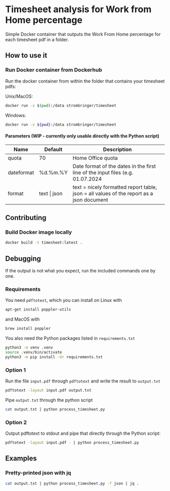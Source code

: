 # Timesheet analysis for Work from Home percentage

Simple Docker container that outputs the Work From Home percentage for each timesheet pdf in a folder.

## How to use it

### Run Docker container from Dockerhub

Run the docker container from within the folder that contains your timesheet pdfs:

Unix/MacOS:

```bash
docker run -v $(pwd):/data strombringer/timesheet
```

Windows:

```bash
docker run -v ${pwd}:/data strombringer/timesheet
```

#### Parameters (WIP - currently only usable directly with the Python script)

|Name|Default|Description|
|--|--|--|
| quota | 70 | Home Office quota |
| dateformat | %d.%m.%Y | Date format of the dates in the first line of the input files (e.g. 01.07.2024|
| format | text \| json | text = nicely formatted report table, json = all values of the report as a json document|

## Contributing

### Build Docker image locally

```bash
docker build -t timesheet:latest .
```

## Debugging

If the output is not what you expect, run the included commands one by one.

### Requirements

You need `pdftotext`, which you can install on Linux with

```bash
apt-get install poppler-utils
```

and MacOS with

```bash
brew install poppler
```

You also need the Python packages listed in `requirements.txt`

```bash
python3 -m venv .venv
source .venv/bin/activate
python3 -m pip install -Ur requirements.txt
```

### Option 1

Run the file `input.pdf` through `pdftotext` and write the result to `output.txt`

```bash
pdftotext -layout input.pdf output.txt
```

Pipe `output.txt` through the python script

```bash
cat output.txt | python process_timesheet.py
```

### Option 2

Output pdftotext to stdout and pipe that directly through the Python script:

```bash
pdftotext -layout input.pdf - | python process_timesheet.py
```

## Examples

### Pretty-printed json with jq

```bash
cat output.txt | python process_timesheet.py -f json | jq .
```